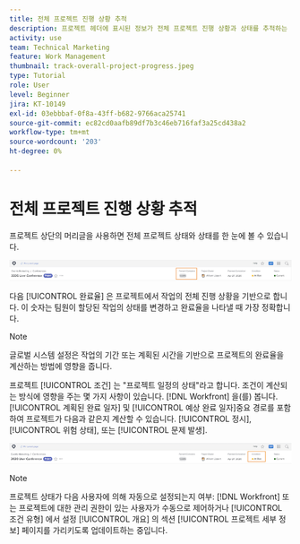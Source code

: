 ```yaml
---
title: 전체 프로젝트 진행 상황 추적
description: 프로젝트 헤더에 표시된 정보가 전체 프로젝트 진행 상황과 상태를 추적하는 데 어떻게 도움이 되는지 알아봅니다.
activity: use
team: Technical Marketing
feature: Work Management
thumbnail: track-overall-project-progress.jpeg
type: Tutorial
role: User
level: Beginner
jira: KT-10149
exl-id: 03ebbbaf-0f8a-43ff-b682-9766aca25741
source-git-commit: ec82cd0aafb89df7b3c46eb716faf3a25cd438a2
workflow-type: tm+mt
source-wordcount: '203'
ht-degree: 0%

---
```


# 전체 프로젝트 진행 상황 추적

프로젝트 상단의 머리글을 사용하면 전체 프로젝트 상태와 상태를 한 눈에 볼 수 있습니다.

![프로젝트 헤더 표시 [!UICONTROL 완료율]](assets/planner-fund-percent-complete.png)

다음 [!UICONTROL 완료율] 은 프로젝트에서 작업의 전체 진행 상황을 기반으로 합니다. 이 숫자는 팀원이 할당된 작업의 상태를 변경하고 완료율을 나타낼 때 가장 정확합니다.

>[!NOTE]
>
>글로벌 시스템 설정은 작업의 기간 또는 계획된 시간을 기반으로 프로젝트의 완료율을 계산하는 방법에 영향을 줍니다.

프로젝트 [!UICONTROL 조건] 는 &quot;프로젝트 일정의 상태&quot;라고 합니다. 조건이 계산되는 방식에 영향을 주는 몇 가지 사항이 있습니다. [!DNL Workfront] 을(를) 봅니다. [!UICONTROL 계획된 완료 일자] 및 [!UICONTROL 예상 완료 일자]중요 경로를 포함하여 프로젝트가 다음과 같은지 계산할 수 있습니다. [!UICONTROL 정시], [!UICONTROL 위험 상태], 또는 [!UICONTROL 문제 발생].

![프로젝트 헤더 표시 [!UICONTROL 조건]](assets/planner-fund-condition.png)

>[!NOTE]
>
>프로젝트 상태가 다음 사용자에 의해 자동으로 설정되는지 여부: [!DNL Workfront] 또는 프로젝트에 대한 관리 권한이 있는 사용자가 수동으로 제어하거나 [!UICONTROL 조건 유형] 에서 설정 [!UICONTROL 개요] 의 섹션 [!UICONTROL 프로젝트 세부 정보] 페이지를 가리키도록 업데이트하는 중입니다.

<!---
learn more urls
Project percent complete overview
Overview of project condition and condition type
--->
